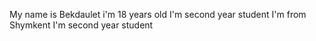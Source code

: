 My name is Bekdaulet
i'm 18 years old
I'm second year student
I'm from Shymkent
I'm second year student

